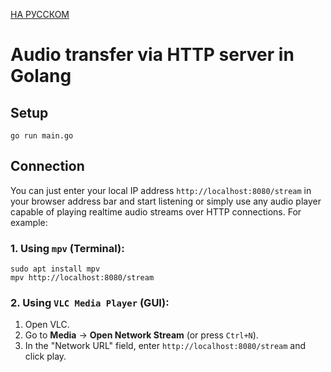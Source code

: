 [НА РУССКОМ](https://github.com/dojyaaa-n/HTTP-Golang-Audio-Server/blob/main/README_ru.md)
# Audio transfer via HTTP server in Golang

## Setup
```
go run main.go
```
## Connection
You can just enter your local IP address `http://localhost:8080/stream` in your browser address bar and start listening or simply use any audio player capable of playing realtime audio streams over HTTP connections. For example:

### 1. Using `mpv` (Terminal):
```
sudo apt install mpv
mpv http://localhost:8080/stream
```
### 2. Using `VLC Media Player` (GUI):
1. Open VLC.
2. Go to **Media** -> **Open Network Stream** (or press `Ctrl+N`).
3. In the "Network URL" field, enter `http://localhost:8080/stream` and click play.
